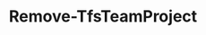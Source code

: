 ﻿---
title: Remove-TfsTeamProject
breadcrumbs: [ "TeamProject" ]
parent: "TeamProject"
description: "Deletes one or more team projects. "
remarks: 
parameterSets: 
  "_All_": [ Collection, Force, Hard, Project, Server ] 
  "__AllParameterSets":  
    Project: 
      type: "object"  
      position: "0"  
    Collection: 
      type: "object"  
    Force: 
      type: "SwitchParameter"  
    Hard: 
      type: "SwitchParameter"  
    Server: 
      type: "object" 
parameters: 
  - name: "Project" 
    description: "Specifies the name of a Team Project to delete. Wildcards are supported. " 
    globbing: false 
    pipelineInput: "true (ByValue, ByPropertyName)" 
    position: 0 
    type: "object" 
  - name: "Hard" 
    description: "Deletes the team project permanently. When omitted, the team project is moved to a \"recycle bin\" and can be recovered either via UI or by using Undo-TfsTeamProjectRemoval. " 
    globbing: false 
    type: "SwitchParameter" 
    defaultValue: "False" 
  - name: "Force" 
    description: "Forces the exclusion of the item. When omitted, the command prompts for confirmation prior to deleting the item. " 
    globbing: false 
    type: "SwitchParameter" 
    defaultValue: "False" 
  - name: "Collection" 
    description: "Specifies the URL to the Team Project Collection or Azure DevOps Organization to connect to, a TfsTeamProjectCollection object (Windows PowerShell only), or a VssConnection object. You can also connect to an Azure DevOps Services organizations by simply providing its name instead of the full URL. For more details, see the Get-TfsTeamProjectCollection cmdlet. When omitted, it defaults to the connection set by Connect-TfsTeamProjectCollection (if any). " 
    globbing: false 
    type: "object" 
    aliases: [ Organization ] 
  - name: "Organization" 
    description: "Specifies the URL to the Team Project Collection or Azure DevOps Organization to connect to, a TfsTeamProjectCollection object (Windows PowerShell only), or a VssConnection object. You can also connect to an Azure DevOps Services organizations by simply providing its name instead of the full URL. For more details, see the Get-TfsTeamProjectCollection cmdlet. When omitted, it defaults to the connection set by Connect-TfsTeamProjectCollection (if any). This is an alias of the Collection parameter." 
    globbing: false 
    type: "object" 
    aliases: [ Organization ] 
  - name: "Server" 
    description: "Specifies the URL to the Team Foundation Server to connect to, a TfsConfigurationServer object (Windows PowerShell only), or a VssConnection object. When omitted, it defaults to the connection set by Connect-TfsConfiguration (if any). For more details, see the Get-TfsConfigurationServer cmdlet. " 
    globbing: false 
    type: "object"
inputs: 
  - type: "System.Object" 
    description: "Specifies the name of a Team Project to delete. Wildcards are supported. "
outputs: 
notes: 
relatedLinks: 
  - text: "Online Version:" 
    uri: "https://tfscmdlets.dev/docs/cmdlets/TeamProject/Remove-TfsTeamProject"
aliases: 
examples: 
---
